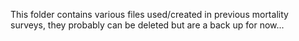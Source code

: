 This folder contains various files used/created in previous mortality surveys, they probably can be deleted but are a back up for now... 

